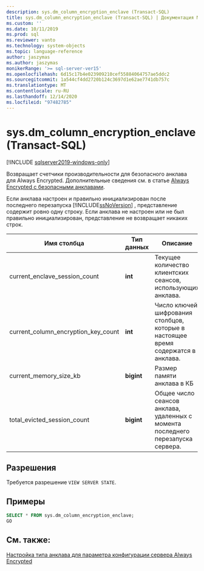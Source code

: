```yaml
---
description: sys.dm_column_encryption_enclave (Transact-SQL)
title: sys.dm_column_encryption_enclave (Transact-SQL) | Документация Майкрософт
ms.custom: ''
ms.date: 10/11/2019
ms.prod: sql
ms.reviewer: vanto
ms.technology: system-objects
ms.topic: language-reference
author: jaszymas
ms.author: jaszymas
monikerRange: '>= sql-server-ver15'
ms.openlocfilehash: 6d15c17b4e023909210cef55884064757ae5ddc2
ms.sourcegitcommit: 1a544cf4dd2720b124c3697d1e62ae7741db757c
ms.translationtype: MT
ms.contentlocale: ru-RU
ms.lasthandoff: 12/14/2020
ms.locfileid: "97482785"
---
```

# <a name="sysdm_column_encryption_enclave-transact-sql"></a>sys.dm_column_encryption_enclave (Transact-SQL)
[!INCLUDE [sqlserver2019-windows-only](../../includes/applies-to-version/sqlserver2019-windows-only.md)]

Возвращает счетчики производительности для безопасного анклава для Always Encrypted. Дополнительные сведения см. в статье [Always Encrypted с безопасными анклавами](../security/encryption/always-encrypted-enclaves.md).

Если анклава настроен и правильно инициализирован после последнего перезапуска [!INCLUDE[ssNoVersion](../../includes/ssnoversion-md.md)] , представление содержит ровно одну строку. Если анклава не настроен или не был правильно инициализирован, представление не возвращает никаких строк. 

|Имя столбца|Тип данных|Описание|  
|-----------------|---------------|-----------------|  
|current_enclave_session_count|**int**|Текущее количество клиентских сеансов, использующих анклава.|  
|current_column_encryption_key_count|**int**|Число ключей шифрования столбцов, которые в настоящее время содержатся в анклава.|  
|current_memory_size_kb|**bigint**|Размер памяти анклава в КБ|  
|total_evicted_session_count|**bigint**|Общее число сеансов анклава, удаленных с момента последнего перезапуска сервера.|   
  
## <a name="permissions"></a>Разрешения  
Требуется разрешение `VIEW SERVER STATE`.   
  
## <a name="examples"></a>Примеры  
 
```sql  
SELECT * FROM sys.dm_column_encryption_enclave;  
GO  
```  
  
## <a name="see-also"></a>См. также:  
 [Настройка типа анклава для параметра конфигурации сервера Always Encrypted](../../database-engine/configure-windows/configure-column-encryption-enclave-type.md)
  
  
